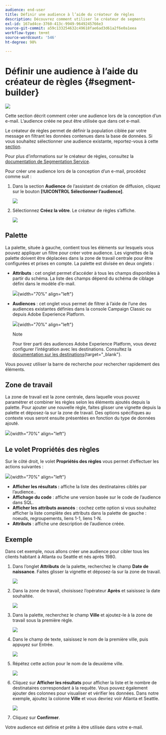 ```yaml
---
audience: end-user
title: Définir une audience à l’aide du créateur de règles
description: Découvrez comment utiliser le créateur de segments
exl-id: 167ad4ce-3760-413c-9949-9649245766e3
source-git-commit: a59c133254632c49618fae6ad3d61a2f6e0a1eea
workflow-type: tm+mt
source-wordcount: '546'
ht-degree: 98%

---
```


# Définir une audience à l’aide du créateur de règles {#segment-builder}

![](../assets/do-not-localize/badge.png)

Cette section décrit comment créer une audience lors de la conception d’un e-mail. L’audience créée ne peut être utilisée que dans cet e-mail.

Le créateur de règles permet de définir la population ciblée par votre message en filtrant les données contenues dans la base de données. Si vous souhaitez sélectionner une audience existante, reportez-vous à cette [section](add-audience.md).

Pour plus d’informations sur le créateur de règles, consultez la [documentation de Segmentation Service](https://experienceleague.adobe.com/docs/experience-platform/segmentation/ui/segment-builder.html?lang=fr).

Pour créer une audience lors de la conception d’un e-mail, procédez comme suit :

1. Dans la section **Audience** de l’assistant de création de diffusion, cliquez sur le bouton **[!UICONTROL Sélectionner l’audience]**.

   ![](assets/segment-builder0.png)

1. Sélectionnez **Créez la vôtre**. Le créateur de règles s’affiche.

   ![](assets/segment-builder.png)

## Palette

La palette, située à gauche, contient tous les éléments sur lesquels vous pouvez appliquer un filtre pour créer votre audience. Les vignettes de la palette doivent être déplacées dans la zone de travail centrale pour être configurées et prises en compte. La palette est divisée en deux onglets :

* **Attributs** : cet onglet permet d’accéder à tous les champs disponibles à partir du schéma. La liste des champs dépend du schéma de ciblage défini dans le modèle d’e-mail.

   ![](assets/segment-builder2.png){width="70%" align="left"}

* **Audiences** : cet onglet vous permet de filtrer à l’aide de l’une des audiences existantes définies dans la console Campaign Classic ou depuis Adobe Experience Platform.

   ![](assets/segment-builder3.png){width="70%" align="left"}

   >[!NOTE]
   >
   >Pour tirer parti des audiences Adobe Experience Platform, vous devez configurer l’intégration avec les destinations. Consultez la [documentation sur les destinations](https://experienceleague.adobe.com/docs/experience-platform/destinations/home.html?lang=fr){target="_blank"}.

Vous pouvez utiliser la barre de recherche pour rechercher rapidement des éléments.

## Zone de travail

La zone de travail est la zone centrale, dans laquelle vous pouvez paramétrer et combiner les règles selon les éléments ajoutés depuis la palette. Pour ajouter une nouvelle règle, faites glisser une vignette depuis la palette et déposez-la sur la zone de travail. Des options spécifiques au contexte vous seront ensuite présentées en fonction du type de données ajouté.

![](assets/segment-builder4.png){width="70%" align="left"}

## Le volet Propriétés des règles

Sur le côté droit, le volet **Propriétés des règles** vous permet d’effectuer les actions suivantes :

![](assets/segment-builder5.png){width="70%" align="left"}

* **Afficher les résultats :** affiche la liste des destinataires ciblés par l’audience..
* **Affichage du code** : affiche une version basée sur le code de l’audience dans SQL.
* **Afficher les attributs avancés** : cochez cette option si vous souhaitez afficher la liste complète des attributs dans la palette de gauche : noeuds, regroupements, liens 1-1, liens 1-N.
* **Attributs** : affiche une description de l’audience créée.

## Exemple

Dans cet exemple, nous allons créer une audience pour cibler tous les clients habitant à Atlanta ou Seattle et nés après 1980.

1. Dans l’onglet **Attributs** de la palette, recherchez le champ **Date de naissance**. Faites glisser la vignette et déposez-la sur la zone de travail.

   ![](assets/segment-builder6.png)

1. Dans la zone de travail, choisissez l’opérateur **Après** et saisissez la date souhaitée.

   ![](assets/segment-builder7.png)

1. Dans la palette, recherchez le champ **Ville** et ajoutez-le à la zone de travail sous la première règle.

   ![](assets/segment-builder8.png)

1. Dans le champ de texte, saisissez le nom de la première ville, puis appuyez sur Entrée.

   ![](assets/segment-builder9.png)

1. Répétez cette action pour le nom de la deuxième ville.

   ![](assets/segment-builder10.png)

1. Cliquez sur **Afficher les résultats** pour afficher la liste et le nombre de destinataires correspondant à la requête. Vous pouvez également ajouter des colonnes pour visualiser et vérifier les données. Dans notre exemple, ajoutez la colonne **Ville** et vous devriez voir Atlanta et Seattle.

   ![](assets/segment-builder11.png)

1. Cliquez sur **Confirmer**.

Votre audience est définie et prête à être utilisée dans votre e-mail.